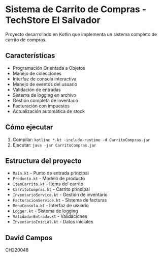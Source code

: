 # Sistema de Carrito de Compras - TechStore El Salvador

Proyecto desarrollado en Kotlin que implementa un sistema completo de carrito de compras.

## Características

- Programación Orientada a Objetos
- Manejo de colecciones
- Interfaz de consola interactiva
- Manejo de eventos del usuario
- Validación de entradas
- Sistema de logging en archivo
- Gestión completa de inventario
- Facturación con impuestos
- Actualización automática de stock

## Cómo ejecutar

1. Compilar: `kotlinc *.kt -include-runtime -d CarritoCompras.jar`
2. Ejecutar: `java -jar CarritoCompras.jar`

## Estructura del proyecto

- `Main.kt` - Punto de entrada principal
- `Producto.kt` - Modelo de producto
- `ItemCarrito.kt` - Items del carrito
- `CarritoCompras.kt` - Carrito principal
- `InventarioService.kt` - Gestión de inventario
- `FacturacionService.kt` - Sistema de facturas
- `MenuConsola.kt` - Interfaz de usuario
- `Logger.kt` - Sistema de logging
- `ValidadorEntrada.kt` - Validaciones
- `InventarioInicial.kt` - Datos iniciales

## David Campos
CH220048